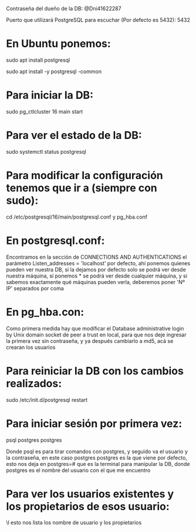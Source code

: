 Contraseña del dueño de la DB: @Dni41622287

Puerto que utilizará PostgreSQL para escuchar (Por defecto es 5432): 5432

# En Ubuntu ponemos:

sudo apt install postgresql

sudo apt install -y postgresql -common

# Para iniciar la DB:

sudo pg_ctlcluster 16 main start

# Para ver el estado de la DB:

sudo systemctl status postgresql

# Para modificar la configuración tenemos que ir a (siempre con sudo):

cd /etc/postgresql/16/main/postgresql.conf y pg_hba.conf

# En postgresql.conf:

Encontramos en la sección de CONNECTIONS AND AUTHENTICATIONS el parámetro Listen_addresses = 'localhost' por defecto, ahí ponemos quienes pueden ver nuestra DB, si la dejamos por defecto solo se podrá ver desde nuestra máquina, si ponemos * se podrá ver desde cualquier máquina, y si sabemos exactamente qué máquinas pueden verla, deberemos poner 'Nº IP' separados por coma

# En pg_hba.con:

Como primera medida hay que modificar el Database administrative login by Unix domain socket de peer a trust en local, para que nos deje ingresar la primera vez sin contraseña, y ya después cambiarlo a md5, acá se crearan los usuarios

# Para reiniciar la DB con los cambios realizados:

sudo /etc/init.d/postgresql restart

# Para iniciar sesión por primera vez:

psql postgres postgres 

Donde psql es para tirar comandos con postgres, y seguido va el usuario y la contraseña, en este caso postgres postgres es la que viene por defecto, esto nos deja en postgres=# que es la terminal para manipular la DB, donde postgres es el nombre del usuario con el que me encuentro

# Para ver los usuarios existentes y los propietarios de esos usuario:

\l esto nos lista los nombre de usuario y los propietarios




















